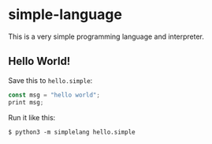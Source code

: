 # simple-language

This is a very simple programming language and interpreter.

## Hello World!

Save this to `hello.simple`:

```js
const msg = "hello world";
print msg;
```

Run it like this:

    $ python3 -m simplelang hello.simple

